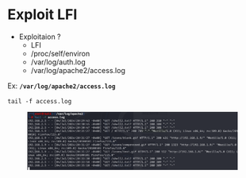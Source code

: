 # Exploit LFI



* Exploitaion ?
  * LFI
  * /proc/self/environ
  * /var/log/auth.log
  * /var/log/apache2/access.log

Ex: **`/var/log/apache2/access.log`**

```
tail -f access.log 
```

<figure><img src="../../../.gitbook/assets/image (1) (1) (1) (1) (1) (1) (1) (1).png" alt=""><figcaption></figcaption></figure>

&#x20;
